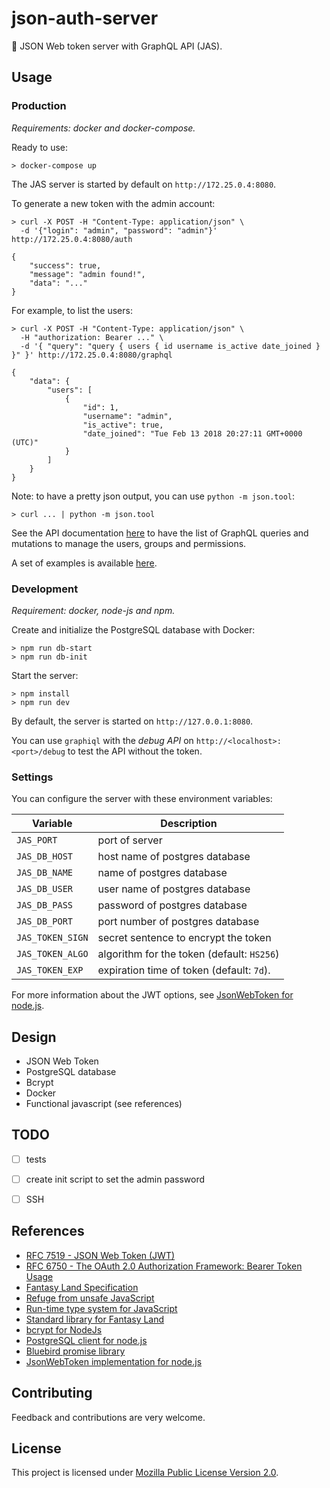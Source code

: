 # json-auth-server
:mushroom: JSON Web token server with GraphQL API (JAS).

## Usage

### Production 

_Requirements: docker and docker-compose._

Ready to use:
```
> docker-compose up
```

The JAS server is started by default on `http://172.25.0.4:8080`.

To generate a new token with the admin account:
```
> curl -X POST -H "Content-Type: application/json" \
  -d '{"login": "admin", "password": "admin"}' http://172.25.0.4:8080/auth

{
    "success": true,
    "message": "admin found!",
    "data": "..."
}
```

For example, to list the users:
```
> curl -X POST -H "Content-Type: application/json" \
  -H "authorization: Bearer ..." \
  -d '{ "query": "query { users { id username is_active date_joined } }" }' http://172.25.0.4:8080/graphql

{
    "data": {
        "users": [
            {
                "id": 1,
                "username": "admin",
                "is_active": true,
                "date_joined": "Tue Feb 13 2018 20:27:11 GMT+0000 (UTC)"
            }
        ]
    }
}
```

Note: to have a pretty json output, you can use `python -m json.tool`:

```
> curl ... | python -m json.tool
```

See the API documentation [here](./doc/html/index.html) to have the list of 
GraphQL queries and mutations to manage the users, groups and permissions.

A set of examples is available [here](./EXAMPLES.md).


### Development

_Requirement: docker, node-js and npm._

Create and initialize the PostgreSQL database with Docker:
```
> npm run db-start
> npm run db-init
```

Start the server:
```
> npm install
> npm run dev
```

By default, the server is started on `http://127.0.0.1:8080`.

You can use `graphiql` with the _debug API_ on `http://<localhost>:<port>/debug`
to test the API without the token.

### Settings

You can configure the server with these environment variables:

| Variable         | Description                                |
| ---------------- | ------------------------------------------ |
| `JAS_PORT`       | port of server                             |
| `JAS_DB_HOST`    | host name of postgres database             |
| `JAS_DB_NAME`    | name of postgres database                  |
| `JAS_DB_USER`    | user name of postgres database             |
| `JAS_DB_PASS`    | password of postgres database              |
| `JAS_DB_PORT`    | port number of postgres database           |
| `JAS_TOKEN_SIGN` | secret sentence to encrypt the token       |
| `JAS_TOKEN_ALGO` | algorithm for the token (default: `HS256`) |
| `JAS_TOKEN_EXP`  | expiration time of token (default: `7d`).  |

For more information about the JWT options, see 
[JsonWebToken for node.js](https://github.com/auth0/node-jsonwebtoken).


## Design

- JSON Web Token
- PostgreSQL database
- Bcrypt
- Docker
- Functional javascript (see references)


## TODO

- [ ] tests
- [ ] create init script to set the admin password
- [ ] SSH


## References

* [RFC 7519 - JSON Web Token (JWT)](https://tools.ietf.org/html/rfc7519)
* [RFC 6750 - The OAuth 2.0 Authorization Framework: Bearer Token Usage](https://tools.ietf.org/html/rfc6750#page-5)
* [Fantasy Land Specification](https://github.com/fantasyland/fantasy-land)
* [Refuge from unsafe JavaScript](https://github.com/sanctuary-js/sanctuary)
* [Run-time type system for JavaScript](https://github.com/sanctuary-js/sanctuary-def)
* [Standard library for Fantasy Land](https://github.com/sanctuary-js/sanctuary-type-classes)
* [bcrypt for NodeJs](https://github.com/kelektiv/node.bcrypt.js)
* [PostgreSQL client for node.js](https://github.com/brianc/node-postgres)
* [Bluebird promise library](http://bluebirdjs.com)
* [JsonWebToken implementation for node.js](https://github.com/auth0/node-jsonwebtoken)


## Contributing

Feedback and contributions are very welcome.


## License

This project is licensed under [Mozilla Public License Version 2.0](./LICENSE).
